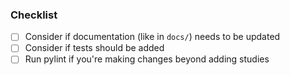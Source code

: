 
### Checklist
- [ ] Consider if documentation (like in `docs/`) needs to be updated
- [ ] Consider if tests should be added
- [ ] Run pylint if you're making changes beyond adding studies